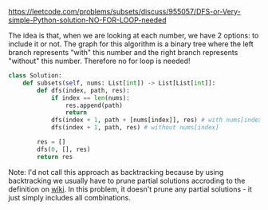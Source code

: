 https://leetcode.com/problems/subsets/discuss/955057/DFS-or-Very-simple-Python-solution-NO-FOR-LOOP-needed

The idea is that, when we are looking at each number, we have 2 options: to include it or not. The graph for this algorithm is a binary tree where the left branch represents "with" this number and the right branch represents "without" this number. Therefore no for loop is needed!

```python
class Solution:
    def subsets(self, nums: List[int]) -> List[List[int]]:
        def dfs(index, path, res):
            if index == len(nums):
                res.append(path)
                return
            dfs(index + 1, path + [nums[index]], res) # with nums[index]
            dfs(index + 1, path, res) # without nums[index]

        res = []
        dfs(0, [], res)
        return res
```

Note: I'd not call this approach as backtracking because by using backtracking we usually have to prune partial solutions accroding to the definition on [wiki](https://en.wikipedia.org/wiki/Backtracking#:~:text=Backtracking%20is%20a%20general%20algorithm,possibly%20be%20completed%20to%20a). In this problem, it doesn't prune any partial solutions - it just simply includes all combinations.
